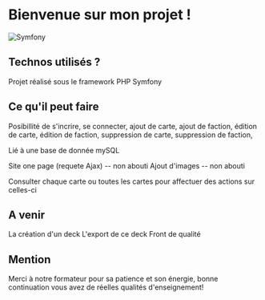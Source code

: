 # Bienvenue sur mon projet !

![Symfony](https://www.adsysteme.com/wp-content/uploads/2019/05/symfony.png)

## Technos utilisés ?

Projet réalisé sous le framework PHP Symfony

## Ce qu'il peut faire

Posibillité de s'incrire, se connecter, 
ajout de carte, ajout de faction,
édition de carte, édition de faction,
suppression de carte, suppression de faction,

Lié à une base de donnée mySQL

Site one page (requete Ajax) -- non abouti
Ajout d'images -- non abouti

Consulter chaque carte ou toutes les cartes pour affectuer des actions sur celles-ci

## A venir

La création d'un deck
L'export de ce deck
Front de qualité

## Mention

Merci à notre formateur pour sa patience et son énergie, bonne continuation vous avez de réelles qualités d'enseignement!
